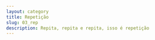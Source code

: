 ```yaml
---
layout: category
title: Repetição
slug: 03_rep
description: Repita, repita e repita, isso é repetição
---
```

